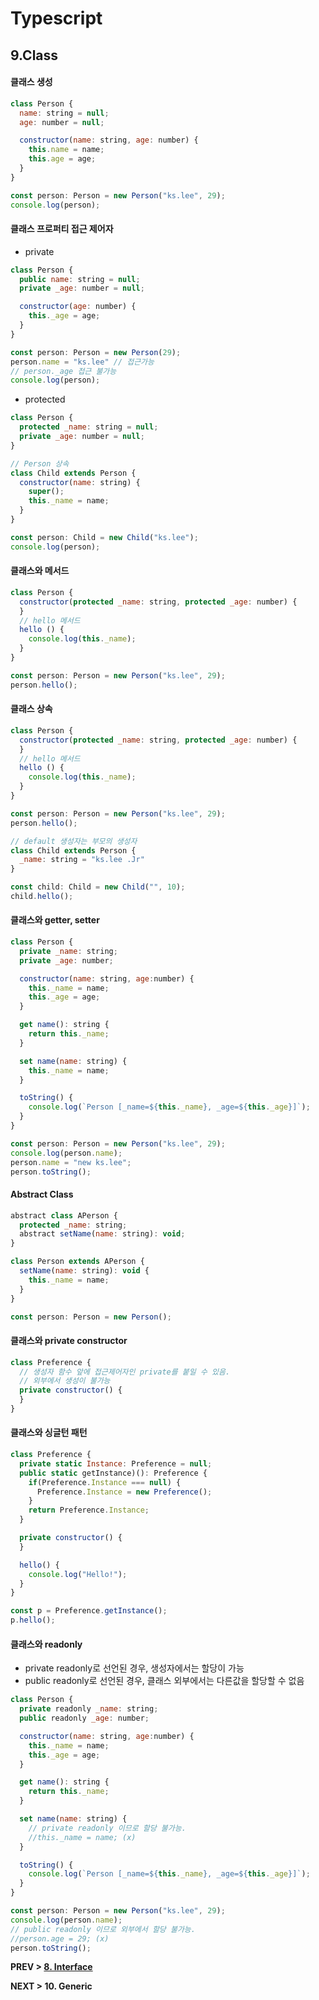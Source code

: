 # Typescript

## 9.Class

#### 클래스 생성
```javascript
class Person {
  name: string = null;
  age: number = null;

  constructor(name: string, age: number) {
    this.name = name;
    this.age = age;
  }
}

const person: Person = new Person("ks.lee", 29);
console.log(person);
```

#### 클래스 프로퍼티 접근 제어자
- private
```javascript
class Person {
  public name: string = null;
  private _age: number = null;

  constructor(age: number) {
    this._age = age;
  }
}

const person: Person = new Person(29);
person.name = "ks.lee" // 접근가능
// person._age 접근 불가능
console.log(person);
```
- protected

```javascript
class Person {
  protected _name: string = null;
  private _age: number = null;
}

// Person 상속
class Child extends Person {
  constructor(name: string) {
    super();
    this._name = name;
  }
}

const person: Child = new Child("ks.lee");
console.log(person);
```


#### 클래스와 메서드
```javascript
class Person {
  constructor(protected _name: string, protected _age: number) {
  }
  // hello 메서드
  hello () {
    console.log(this._name);
  }
}

const person: Person = new Person("ks.lee", 29);
person.hello();
```

#### 클래스 상속
```javascript
class Person {
  constructor(protected _name: string, protected _age: number) {
  }
  // hello 메서드
  hello () {
    console.log(this._name);
  }
}

const person: Person = new Person("ks.lee", 29);
person.hello();

// default 생성자는 부모의 생성자
class Child extends Person {
  _name: string = "ks.lee .Jr"
}

const child: Child = new Child("", 10);
child.hello();
```

#### 클래스와 getter, setter
```javascript
class Person {
  private _name: string;
  private _age: number;

  constructor(name: string, age:number) {
    this._name = name;
    this._age = age;
  }

  get name(): string {
    return this._name;
  }

  set name(name: string) {
    this._name = name;
  }

  toString() {
    console.log(`Person [_name=${this._name}, _age=${this._age}]`);
  }
}

const person: Person = new Person("ks.lee", 29);
console.log(person.name);
person.name = "new ks.lee";
person.toString();
```

#### Abstract Class
```javascript
abstract class APerson {
  protected _name: string;
  abstract setName(name: string): void;
}

class Person extends APerson {
  setName(name: string): void {
    this._name = name;
  }
}

const person: Person = new Person();

```

#### 클래스와 private constructor
```javascript
class Preference {
  // 생성자 함수 앞에 접근제어자인 private를 붙일 수 있음.
  // 외부에서 생성이 불가능
  private constructor() {
  }
}
```

#### 클래스와 싱글턴 패턴
```javascript
class Preference {
  private static Instance: Preference = null;
  public static getInstance)(): Preference {
    if(Preference.Instance === null) {
      Preference.Instance = new Preference();
    }
    return Preference.Instance;
  }

  private constructor() {    
  }

  hello() {
    console.log("Hello!");
  }
}

const p = Preference.getInstance();
p.hello();
```

#### 클래스와 readonly
- private readonly로 선언된 경우, 생성자에서는 할당이 가능
- public readonly로 선언된 경우, 클래스 외부에서는 다른값을 할당할 수 없음
```javascript
class Person {
  private readonly _name: string;
  public readonly _age: number;

  constructor(name: string, age:number) {
    this._name = name;
    this._age = age;
  }

  get name(): string {
    return this._name;
  }

  set name(name: string) {
    // private readonly 이므로 할당 불가능.
    //this._name = name; (x)
  }

  toString() {
    console.log(`Person [_name=${this._name}, _age=${this._age}]`);
  }
}

const person: Person = new Person("ks.lee", 29);
console.log(person.name);
// public readonly 이므로 외부에서 할당 불가능.
//person.age = 29; (x)
person.toString();
```


**PREV > [8. Interface](https://github.com/mirrors89/study/tree/master/typescript/8_Interface.md)**

**NEXT > 10. Generic**

